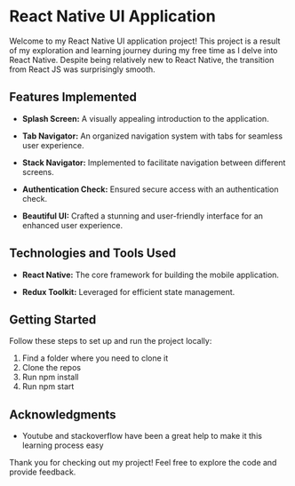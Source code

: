 # React Native UI Application

Welcome to my React Native UI application project! This project is a result of my exploration and learning journey during my free time as I delve into React Native. Despite being relatively new to React Native, the transition from React JS was surprisingly smooth.

## Features Implemented

- **Splash Screen:** A visually appealing introduction to the application.
  
- **Tab Navigator:** An organized navigation system with tabs for seamless user experience.

- **Stack Navigator:** Implemented to facilitate navigation between different screens.

- **Authentication Check:** Ensured secure access with an authentication check.

- **Beautiful UI:** Crafted a stunning and user-friendly interface for an enhanced user experience.

## Technologies and Tools Used

- **React Native:** The core framework for building the mobile application.

- **Redux Toolkit:** Leveraged for efficient state management.

<!-- - **[List other technologies/tools used]**: [Description of additional tools and technologies used in your project.] -->

## Getting Started

Follow these steps to set up and run the project locally:

1. Find a folder where you need to clone it
2. Clone the repos
3. Run npm install
4. Run npm start


<!-- ## How to Contribute

If you'd like to contribute to this project, follow these steps:

1. Fork the repository.
2. Create a new branch for your feature or bug fix.
3. Make your changes and commit them.
4. Push to your fork and submit a pull request. -->

<!-- ## License

This project is licensed under the [Your License Name] - see the [LICENSE.md](LICENSE.md) file for details. -->

## Acknowledgments

- Youtube and stackoverflow have been a great help to make it this learning process easy

Thank you for checking out my project! Feel free to explore the code and provide feedback.
